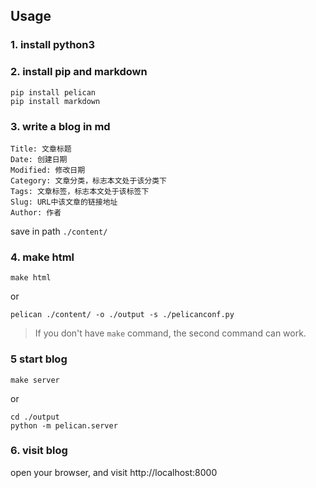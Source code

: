 
## Usage
### 1. install python3
### 2. install pip and markdown
```
pip install pelican
pip install markdown
```
### 3. write a blog in md
```
Title: 文章标题
Date: 创建日期
Modified: 修改日期
Category: 文章分类，标志本文处于该分类下
Tags: 文章标签，标志本文处于该标签下
Slug: URL中该文章的链接地址
Author: 作者
```
save in path `./content/`

### 4. make html
```
make html
```
or 
```
pelican ./content/ -o ./output -s ./pelicanconf.py
```
> If you don't have `make` command, the second command can work.
### 5 start blog 
```
make server
```
or 
```
cd ./output
python -m pelican.server
```

### 6. visit blog
open your browser, and visit http://localhost:8000
